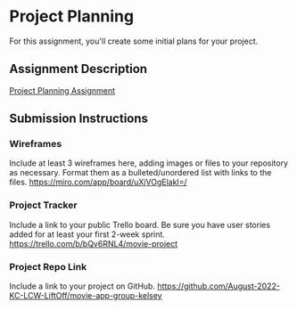 # Project Planning
For this assignment, you'll create some initial plans for your project.

## Assignment Description
[Project Planning Assignment](https://education.launchcode.org/liftoff/modules/assignments/project-planning)

## Submission Instructions

### Wireframes

Include at least 3 wireframes here, adding images or files to your repository as necessary. Format them as a bulleted/unordered list with links to the files.
https://miro.com/app/board/uXjVOgElakI=/

### Project Tracker

Include a link to your public Trello board. Be sure you have user stories added for at least your first 2-week sprint.
https://trello.com/b/bQv6RNL4/movie-project

### Project Repo Link

Include a link to your project on GitHub.
https://github.com/August-2022-KC-LCW-LiftOff/movie-app-group-kelsey
